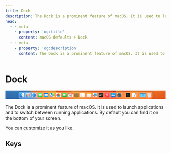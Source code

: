 ```yaml
---
title: Dock
description: The Dock is a prominent feature of macOS. It is used to launch applications and to switch between running applications. By default you can find it on the bottom of your screen. You can customize it as you like.
head:
  - - meta
    - property: 'og:title'
      content: macOS defaults > Dock
  - - meta
    - property: 'og:description'
      content: The Dock is a prominent feature of macOS. It is used to launch applications and to switch between running applications. By default you can find it on the bottom of your screen. You can customize it as you like.
---
```


<script setup>
import FolderTableOfContents from '../../components/FolderTableOfContents.vue'
</script>

# Dock

<img
  src="./images/dock.png" alt="A screenshot of the Dock"
  width="740" height="41" style="height: auto"
/>

The Dock is a prominent feature of macOS.
It is used to launch applications and to switch between running applications.
By default you can find it on the bottom of your screen.

You can customize it as you like.

## Keys

<FolderTableOfContents />
